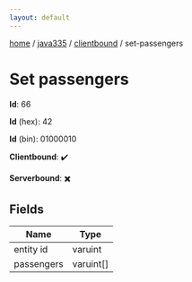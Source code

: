```yaml
---
layout: default
---
```


[home](/)  /  [java335](/protocol/java335)  /  [clientbound](/protocol/java335/clientbound)  /  set-passengers

# Set passengers

**Id**: 66

**Id** (hex): 42

**Id** (bin): 01000010

**Clientbound**: ✔️

**Serverbound**: ✖️

## Fields

Name | Type
---|---
entity id | varuint
passengers | varuint[]
